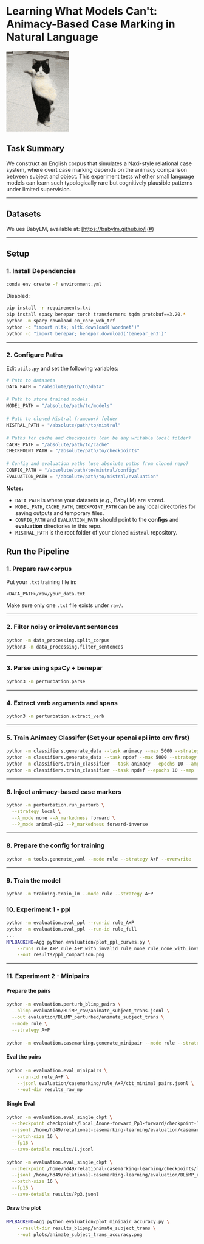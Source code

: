 # Learning What Models Can't: Animacy-Based Case Marking in Natural Language

![Skynet Skyboy](./skynet-skyboy.gif)


## Task Summary

We construct an English corpus that simulates a Naxi-style relational case system, where overt case marking depends on the animacy comparison between subject and object. This experiment tests whether small language models can learn such typologically rare but cognitively plausible patterns under limited supervision.

---

## Datasets

We ues BabyLM, available at: [https://babylm.github.io/](#)

---

## Setup

### 1. Install Dependencies
```bash
conda env create -f environment.yml
```

Disabled:
```bash
pip install -r requirements.txt
pip install spacy benepar torch transformers tqdm protobuf==3.20.*
python -m spacy download en_core_web_trf
python -c "import nltk; nltk.download('wordnet')"
python -c "import benepar; benepar.download('benepar_en3')"
```

---

### 2. Configure Paths

Edit `utils.py` and set the following variables:  

```python
# Path to datasets
DATA_PATH = "/absolute/path/to/data"

# Path to store trained models
MODEL_PATH = "/absolute/path/to/models"

# Path to cloned Mistral framework folder
MISTRAL_PATH = "/absolute/path/to/mistral"

# Paths for cache and checkpoints (can be any writable local folder)
CACHE_PATH = "/absolute/path/to/cache"
CHECKPOINT_PATH = "/absolute/path/to/checkpoints"

# Config and evaluation paths (use absolute paths from cloned repo)
CONFIG_PATH = "/absolute/path/to/mistral/configs"
EVALUATION_PATH = "/absolute/path/to/mistral/evaluation"
```

**Notes:**
- `DATA_PATH` is where your datasets (e.g., BabyLM) are stored.
- `MODEL_PATH`, `CACHE_PATH`, `CHECKPOINT_PATH` can be any local directories for saving outputs and temporary files.
- `CONFIG_PATH` and `EVALUATION_PATH` should point to the **configs** and **evaluation** directories in this repo.
- `MISTRAL_PATH` is the root folder of your cloned `mistral` repository.

## Run the Pipeline

### 1. Prepare raw corpus 

Put your `.txt` training file in:

```
<DATA_PATH>/raw/your_data.txt
```

Make sure only one `.txt` file exists under `raw/`.

---

### 2. Filter noisy or irrelevant sentences
```bash
python -m data_processing.split_corpus
python3 -m data_processing.filter_sentences
```

---

### 3. Parse using spaCy + benepar

```bash
python3 -m perturbation.parse
```

---

### 4. Extract verb arguments and spans

```bash
python3 -m perturbation.extract_verb
```

---

### 5. Train Animacy Classifer (Set your openai api into env first)
```bash
python -m classifiers.generate_data --task animacy --max 5000 --strategy random
python -m classifiers.generate_data --task npdef --max 5000 --strategy balanced           
python -m classifiers.train_classifier --task animacy --epochs 10 --amp
python -m classifiers.train_classifier --task npdef --epochs 10 --amp
```

---

### 6. Inject animacy-based case markers

```bash
python -m perturbation.run_perturb \
  --strategy local \
  --A_mode none --A_markedness forward \
  --P_mode animal-p12 --P_markedness forward-inverse
```

---

### 8. Prepare the config for training
```bash
python -m tools.generate_yaml --mode rule --strategy A+P --overwrite 
``` 

---

### 9. Train the model
```bash
python -m training.train_lm --mode rule --strategy A+P  
``` 

### 10. Experiment 1 - ppl
```bash
python -m evaluation.eval_ppl --run-id rule_A+P
python -m evaluation.eval_ppl --run-id rule_full
...
MPLBACKEND=Agg python evaluation/plot_ppl_curves.py \
    --runs rule_A+P rule_A+P_with_invalid rule_none rule_none_with_invalid rule_full \
    --out results/ppl_comparison.png
```             
---

### 11. Experiment 2 - Minipairs

#### Prepare the pairs
```bash
python -m evaluation.perturb_blimp_pairs \
  --blimp evaluation/BLiMP_raw/animate_subject_trans.jsonl \
  --out evaluation/BLiMP_perturbed/animate_subject_trans \
  --mode rule \
  --strategy A+P

python -m evaluation.casemarking.generate_minipair --mode rule --strategy A+P --limit 1000 
```

#### Eval the pairs
```bash
python -m evaluation.eval_minipairs \
    --run-id rule_A+P \
    --jsonl evaluation/casemarking/rule_A+P/cbt_minimal_pairs.jsonl \
    --out-dir results_raw_mp
```

#### Single Eval
```bash
python -m evaluation.eval_single_ckpt \
  --checkpoint checkpoints/local_Anone-forward_Pp3-forward/checkpoint-1000 \
  --jsonl /home/hd49/relational-casemarking-learning/evaluation/casemarking/local_Anone-forward_Pp3-forward/test_minimal_pairs.jsonl \
  --batch-size 16 \
  --fp16 \
  --save-details results/1.jsonl

python -m evaluation.eval_single_ckpt \
  --checkpoint /home/hd49/relational-casemarking-learning/checkpoints/local_Anone-forward_Pp3-forward/checkpoint-8000 \
  --jsonl /home/hd49/relational-casemarking-learning/evaluation/BLiMP_raw/regular_plural_subject_verb_agreement_1.jsonl \
  --batch-size 16 \
  --fp16 \
  --save-details results/Pp3.jsonl

```

#### Draw the plot
```bash
MPLBACKEND=Agg python evaluation/plot_minipair_accuracy.py \
    --result-dir results_blipmp/animate_subject_trans \
    --out plots/animate_subject_trans_accuracy.png
```